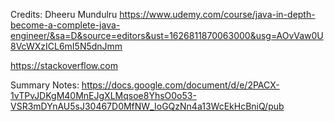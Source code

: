 Credits: Dheeru Mundulru
  https://www.udemy.com/course/java-in-depth-become-a-complete-java-engineer/&sa=D&source=editors&ust=1626811870063000&usg=AOvVaw0U8VcWXzICL6mI5N5dnJmm

  https://stackoverflow.com

  Summary Notes: https://docs.google.com/document/d/e/2PACX-1vTPvJDKgM40MnEJgXLMqsoe8YhsO0o53-VSR3mDYnAU5sJ30467D0MfNW_IoGQzNn4a13WcEkHcBniQ/pub